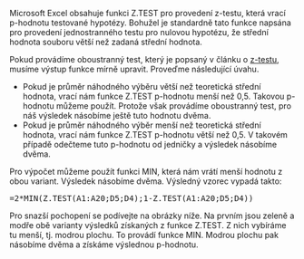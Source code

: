 Microsoft Excel obsahuje funkci Z.TEST pro provedení z-testu, která vrací p-hodnotu testované hypotézy. Bohužel je standardně tato funkce napsána pro provedení jednostranného testu pro nulovou hypotézu, že střední hodnota souboru větší než zadaná střední hodnota.

Pokud provádíme oboustranný test, který je popsaný v článku o [z-testu](z_test_excel.md), musíme výstup funkce mírně upravit. Proveďme následující úvahu.

* Pokud je průměr náhodného výběru větší než teoretická střední hodnota, vrací nám funkce Z.TEST p-hodnotu menší než 0,5. Takovou p-hodnotu můžeme použít. Protože však provádíme oboustranný test, pro náš výsledek násobíme ještě tuto hodnotu dvěma.
* Pokud je průměr náhodného výběr menší než teoretická střední hodnota, vrací nám funkce Z.TEST p-hodnotu větší než 0,5. V takovém případě odečteme tuto p-hodnotu od jedničky a výsledek násobíme dvěma.

Pro výpočet můžeme použít funkci MIN, která nám vrátí menší hodnotu z obou variant. Výsledek násobíme dvěma. Výsledný vzorec vypadá takto:

<pre>=2*MIN(Z.TEST(A1:A20;D5;D4);1-Z.TEST(A1:A20;D5;D4))</pre>

Pro snazší pochopení se podívejte na obrázky níže. Na prvním jsou zeleně a modře obě varianty výsledků získaných z funkce Z.TEST. Z nich vybíráme tu menší, tj. modrou plochu. To provádí funkce MIN. Modrou plochu pak násobíme dvěma a získáme výslednou p-hodnotu.
